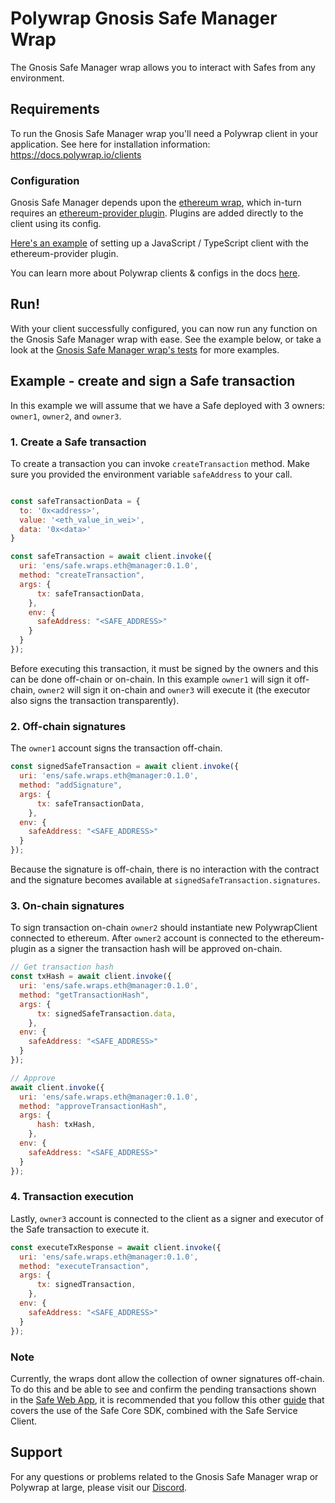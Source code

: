 # Polywrap Gnosis Safe Manager Wrap

The Gnosis Safe Manager wrap allows you to interact with Safes from any environment.

## Requirements

To run the Gnosis Safe Manager wrap you'll need a Polywrap client in your application. See here for installation information: https://docs.polywrap.io/clients

### Configuration

Gnosis Safe Manager depends upon the [ethereum wrap](https://github.com/polywrap/ethers), which in-turn requires an [ethereum-provider plugin](https://github.com/polywrap/ethereum-wallet). Plugins are added directly to the client using its config.

[Here's an example](https://github.com/polywrap/ethers/blob/36e6f3331264732e73f3e236004416e82930ed64/provider/implementations/js/tests/index.spec.ts#L15-L30) of setting up a JavaScript / TypeScript client with the ethereum-provider plugin.

You can learn more about Polywrap clients & configs in the docs [here](https://docs.polywrap.io/tutorials/use-wraps/configure-client).

## Run!

With your client successfully configured, you can now run any function on the Gnosis Safe Manager wrap with ease.
See the example below, or take a look at the [Gnosis Safe Manager wrap's tests](https://github.com/polywrap/safe-contracts-wrapper/tree/main/packages/safe-managers-wrapper/src/__tests__) for more examples.

## Example - create and sign a Safe transaction

In this example we will assume that we have a Safe deployed with 3 owners: `owner1`, `owner2`, and `owner3`.

### 1. Create a Safe transaction

To create a transaction you can invoke `createTransaction` method. Make sure you provided the environment variable `safeAddress` to your call.

```js

const safeTransactionData = {
  to: '0x<address>',
  value: '<eth_value_in_wei>',
  data: '0x<data>'
}

const safeTransaction = await client.invoke({
  uri: 'ens/safe.wraps.eth@manager:0.1.0',
  method: "createTransaction",
  args: {
      tx: safeTransactionData,
    },
    env: {
      safeAddress: "<SAFE_ADDRESS>"
    }
  }
});
```

Before executing this transaction, it must be signed by the owners and this can be done off-chain or on-chain. In this example `owner1` will sign it off-chain, `owner2` will sign it on-chain and `owner3` will execute it (the executor also signs the transaction transparently).

### 2. Off-chain signatures

The `owner1` account signs the transaction off-chain.

```js
const signedSafeTransaction = await client.invoke({
  uri: 'ens/safe.wraps.eth@manager:0.1.0',
  method: "addSignature",
  args: {
      tx: safeTransactionData,
    },
  env: {
    safeAddress: "<SAFE_ADDRESS>"
  }
});
```

Because the signature is off-chain, there is no interaction with the contract and the signature becomes available at `signedSafeTransaction.signatures`.

### 3. On-chain signatures

To sign transaction on-chain `owner2` should instantiate new PolywrapClient connected to ethereum. After `owner2` account is connected to the ethereum-plugin as a signer the transaction hash will be approved on-chain.

```js
// Get transaction hash
const txHash = await client.invoke({
  uri: 'ens/safe.wraps.eth@manager:0.1.0',
  method: "getTransactionHash",
  args: {
      tx: signedSafeTransaction.data,
    },
  env: {
    safeAddress: "<SAFE_ADDRESS>"
  }
});

// Approve
await client.invoke({
  uri: 'ens/safe.wraps.eth@manager:0.1.0',
  method: "approveTransactionHash",
  args: {
      hash: txHash,
    },
  env: {
    safeAddress: "<SAFE_ADDRESS>"
  }
});
```

### 4. Transaction execution

Lastly, `owner3` account is connected to the client as a signer and executor of the Safe transaction to execute it.

```js
const executeTxResponse = await client.invoke({
  uri: 'ens/safe.wraps.eth@manager:0.1.0',
  method: "executeTransaction",
  args: {
      tx: signedTransaction,
    },
  env: {
    safeAddress: "<SAFE_ADDRESS>"
  }
});
```

### Note
Currently, the wraps dont allow the collection of owner signatures off-chain. To do this and be able to see and confirm the pending transactions shown in the [Safe Web App](https://gnosis-safe.io/app/), it is recommended that you follow this other [guide](https://github.com/safe-global/safe-core-sdk/blob/main/guides/integrating-the-safe-core-sdk.md#5-propose-the-transaction-to-the-service) that covers the use of the Safe Core SDK, combined with the Safe Service Client.

## Support

For any questions or problems related to the Gnosis Safe Manager wrap or Polywrap at large, please visit our [Discord](https://discord.polywrap.io).

